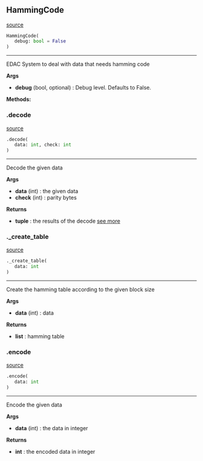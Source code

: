 #


## HammingCode
[source](https://github.com/N0Ball/EDAC/blob/main/modules/edac/methods/hammingcode.py/#L4)
```python 
HammingCode(
   debug: bool = False
)
```


---
EDAC System to deal with data that needs hamming code 


**Args**

* **debug** (bool, optional) : Debug level. Defaults to False.



**Methods:**


### .decode
[source](https://github.com/N0Ball/EDAC/blob/main/modules/edac/methods/hammingcode.py/#L53)
```python
.decode(
   data: int, check: int
)
```

---
Decode the given data


**Args**

* **data** (int) : the given data
* **check** (int) : parity bytes


**Returns**

* **tuple**  : the results of the decode [see more](../../schema#decode)


### ._create_table
[source](https://github.com/N0Ball/EDAC/blob/main/modules/edac/methods/hammingcode.py/#L136)
```python
._create_table(
   data: int
)
```

---
Create the hamming table according to the given block size


**Args**

* **data** (int) : data


**Returns**

* **list**  : hamming table


### .encode
[source](https://github.com/N0Ball/EDAC/blob/main/modules/edac/methods/hammingcode.py/#L19)
```python
.encode(
   data: int
)
```

---
Encode the given data


**Args**

* **data** (int) : the data in integer


**Returns**

* **int**  : the encoded data in integer

